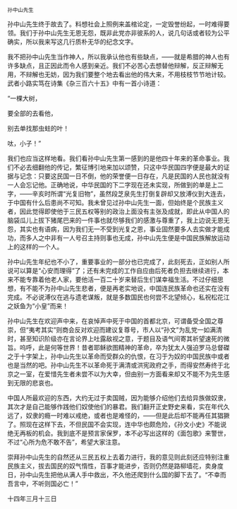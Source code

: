     孙中山先生 

   孙中山先生终于故去了。料想社会上照例来盖棺论定，一定毁誉纷起，一时难得要领。我们于孙中山先生无恩无怨，既非此党亦非彼系的人，说几句话或者较为公平确实，所以我来写这几行质朴无华的纪念文字。

   我不把孙中山先生当作神人，所以我承认他也有些缺点，——就是希腊的神人也有许多缺点，且正因此而令人感到亲近。我们不必苦心去想替他辩解，反正辩解无用，不辩解也无妨，因为我们要整个地去看出他的伟大来，不用枝枝节节地计较。武者小路实笃在诗集《杂三百六十五》中有一首小诗道：

   “一棵大树，

   要全部的去看他，

   别去单找那虫蛀的叶！

   呔，小子！”

   我们也应当这样地看。我们看孙中山先生第一感到的是他四十年来的革命事业。我们不必去细翻他的传记，繁征博引地来加以颂赞，只这中华民国四字便是最大的证据与记念：只要这民国一日不倒，他的荣誉便一日存在，凡是民国的人民也就没有一人会忘记他。正确地说，中华民国的下二字现在还未实现，所做到的单是上二字，——辛亥时所谓“光复旧物”，虽然段芝泉先生打倒复辟却又放溥仪到大连去，于中国有什么后患尚不可知。我未曾见过孙中山先生一面，但始终是个民族主义者，因此觉得即使他于三民五权等别的政治上面没有主张及成就，即此从中国人的脑袋瓜儿上拔下猪尾巴来的一件事也就尽够我们的感激与尊重了，我上边说无恩无怨，其实也有语病，因为我们无一不受到光复之恩，事业固然要多人去实做才能成功，而多人之中非有一人号召主持则事也无成，孙中山先生便是中国民族解放运动上的这样的一个人。

   孙中山先生年纪也不小了，重要事业的一部分也已完成了，此刻死去，正如别人所说可以算是“心安而理得”了；还有未完成的工作自应由后死者负担去继续进行，本来不能专靠着他老人家，要他活一百二十岁来替后生们谋幸福生活。不过仔细思想，有不能不为孙中山先生悲者，便是再老实地说，中国连民族革命也还实在没有完成。不必说溥仪在逃与遗老谋叛，就是多数国民也何尝不北望倾心，私祝松花江之妖鱼为“小皇”而来！

   孙中山先生在欢迎声中来，在哀悼声中死于中国的首都北京，可谓备受全国之尊崇，但“夷考其实”则商会反对欢迎而建议复尊号，市人以“孙文”为乱党一如满清时，甚至知识阶级亦在言论界上吐露敌视之意，于题目及语气间寄其祈望速死的微旨。呜呼，此是何等世界！昔者耶稣欲图精神的革命，卒为犹太人强迫罗马总督磔之于十字架上，孙中山先生以革命而受群众的仇恨，在习于为奴的中国民族中或者也是当然的吧。孙中山先生不以革命死于满清或洪宪政府之手，而得安然寿终于北京之一室，在爱惜先生者未尝不以为大幸，但由别一方面看来却又不能不为先生感到无限的悲哀也。

   中国人所最欢迎的东西，大约无过于卖国贼，因为能够介绍他们去给异族做奴隶，其次才是自己能够作践他们奴使他们的暴君。我们翻开正史野史来看，实在年代久远了，奴隶的瘾一时难以戒绝，或者也是难怪的，——但是此后却不能再任其猖獗了。照现在这样下去，不但民国不会实现，连中华也颇危险，《孙文小史》不能说绝无再板的机会。我到底不是预言家保罗，本不必写出这样的《面包歌》来警世，不过“心所为危不敢不告”，希望大家注意。

   崇拜孙中山先生的自然还从三民五权上去着力进行，我的意见则此刻还应特别注重民族主义，拔去国民的奴气惰性，百事才能进步，否则仍然是路柳墙花，卖身度日，孙中山先生把他从满人手中救出，不久他还爬到什么国的脚下去了。“不幸而吾言中，不听则国必亡！”

   十四年三月十三日

